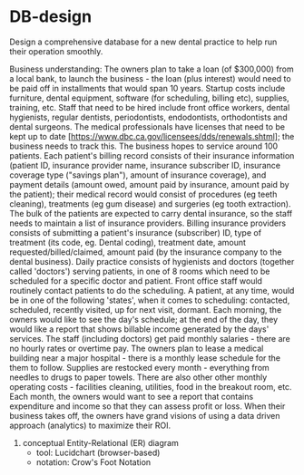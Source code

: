 # DB-design
Design a comprehensive database for a new dental practice to help run their operation smoothly.

Business understanding:
The owners plan to take a loan (of $300,000) from a local bank, to launch the business - the loan (plus interest) would need to be paid off in installments that would span 10 years.
Startup costs include furniture, dental equipment, software (for scheduling, billing etc), supplies, training, etc.
Staff that need to be hired include front office workers, dental hygienists, regular dentists, periodontists, endodontists, orthodontists and dental surgeons. The medical professionals have licenses that need to be kept up to date [https://www.dbc.ca.gov/licensees/dds/renewals.shtml]; the business needs to track this.
The business hopes to service around 100 patients. Each patient's billing record consists of their insurance information (patient ID, insurance provider name, insurance subscriber ID, insurance coverage type ("savings plan"), amount of insurance coverage), and payment details (amount owed, amount paid by insurance, amount paid by the patient); their medical record would consist of procedures (eg teeth cleaning), treatments (eg gum disease) and surgeries (eg tooth extraction).
The bulk of the patients are expected to carry dental insurance, so the staff needs to maintain a list of insurance providers. Billing insurance providers consists of submitting a patient's insurance (subscriber) ID, type of treatment (its code, eg. Dental coding), treatment date, amount requested/billed/claimed, amount paid (by the insurance company to the dental business).
Daily practice consists of hygienists and doctors (together called 'doctors') serving patients, in one of 8 rooms which need to be scheduled for a specific doctor and patient. Front office staff would routinely contact patients to do the scheduling. A patient, at any time, would be in one of the following 'states', when it comes to scheduling: contacted, scheduled, recently visited, up for next visit, dormant.
Each morning, the owners would like to see the day's schedule; at the end of the day, they would like a report that shows billable income generated by the days' services.
The staff (including doctors) get paid monthly salaries - there are no hourly rates or overtime pay.
The owners plan to lease a medical building near a major hospital - there is a monthly lease schedule for the them to follow.
Supplies are restocked every month - everything from needles to drugs to paper towels. There are also other other monthly operating costs - facilities cleaning, utilities, food in the breakout room, etc.
Each month, the owners would want to see a report that contains expenditure and income so that they can assess profit or loss.
When their business takes off, the owners have grand visions of using a data driven approach (analytics) to maximize their ROI.

1. conceptual Entity-Relational (ER) diagram
   - tool: Lucidchart (browser-based)
   - notation: Crow's Foot Notation
